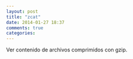 ```yaml
---
layout: post
title: "zcat"
date: 2014-01-27 18:37
comments: true
categories: 
---
```

Ver contenido de archivos comprimidos con gzip.

